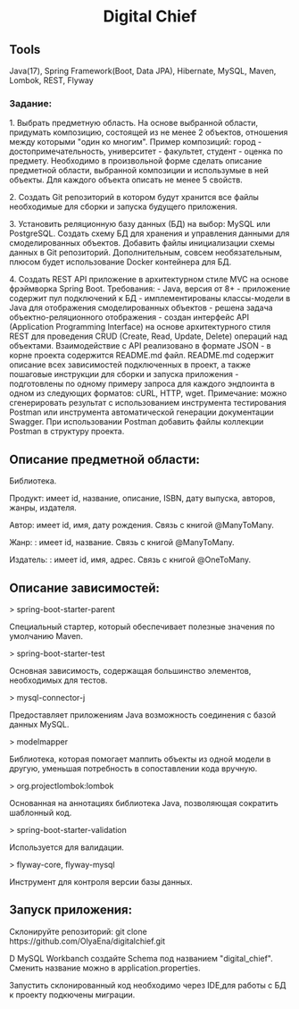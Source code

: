 <h1 align="center">Digital Chief</h1> 
<h2> Tools</h2>
Java(17), Spring Framework(Boot, Data JPA), Hibernate, MySQL, Maven, Lombok, REST, Flyway
<h3> Задание: </h3>
<p>1. Выбрать предметную область. На основе выбранной области, придумать композицию,
состоящей из не менее 2 объектов, отношения между которыми "один ко многим". Пример
композиций: город - достопримечательность, университет - факультет, студент - оценка
по предмету. Необходимо в произвольной форме сделать описание предметной области,
выбранной композиции и использумые в ней объекты. Для каждого объекта описать не
менее 5 свойств.</p>
<p>2. Создать Git репозиторий в котором будут хранится все файлы необходимые для сборки
и запуска будущего приложения.</p>
<p>3. Установить реляционную базу данных (БД) на выбор: MySQL или PostgreSQL. Создать
схему БД для хранения и управления данными для смоделированных объектов. Добавить
файлы инициализации схемы данных в Git репозиторий. Дополнительным, совсем
необязательным, плюсом будет использование Docker контейнера для БД.</p>
<p> 4. Создать REST API приложение в архитектурном стиле MVC на основе фрэймворка
Spring Boot. Требования:
- Java, версия от 8+
- приложение содержит пул подключений к БД
- имплементированы классы-модели в Java для отображения смоделированных
объектов
- решена задача объектно-реляционного отображения
- создан интерфейс API (Application Programming Interface) на основе архитектурного
стиля REST для проведения CRUD (Create, Read, Update, Delete) операций над
объектами. Взаимодействие с API реализовано в формате JSON
- в корне проекта содержится README.md файл. README.md содержит описание всех
зависимостей подключенных в проект, а также пошаговые инструкции для сборки и
запуска приложения
- подготовлены по одному примеру запроса для каждого эндпоинта в одном из
следующих форматов: сURL, HTTP, wget. Примечание: можно сгенерировать результат с
использованием инструмента тестирования Postman или инструмента автоматической
генерации документации Swagger. При использовании Postman добавить файлы
коллекции Postman в структуру проекта.</p>
<h2>Описание предметной области:</h2>
Библиотека.
<p>Продукт: имеет id, название, описание, ISBN, дату выпуска, авторов, жанры, издателя.</p>
<p> Автор: имеет id, имя, дату рождения. Связь с книгой @ManyToMany. </p>
<p> Жанр: : имеет id,  название. Связь с книгой @ManyToMany. </p>
<p> Издатель: : имеет id,  имя, адрес. Связь с книгой @OneToMany. </p>
<h2>Описание зависимостей:</h2>
> spring-boot-starter-parent </p>
Специальный стартер, который обеспечивает полезные значения по умолчанию Maven.</p>
> spring-boot-starter-test </p>
Основная зависимость, содержащая большинство элементов, необходимых для тестов.</p>
> mysql-connector-j</p>
Предоставляет приложениям Java возможность соединения с базой данных MySQL.</p>
> modelmapper</p>
Библиотека, которая помогает маппить объекты из одной модели в другую, уменьшая потребность в сопоставлении кода вручную.</p>
> org.projectlombok:lombok</p>
Основанная на аннотациях библиотека Java, позволяющая сократить шаблонный код.</p>
> spring-boot-starter-validation</p>
Используется для валидации.</p>
> flyway-core, flyway-mysql</p>
Инструмент для контроля версии базы данных.</p>
<h2>Запуск приложения:</h2>
Склонируйте репозиторий: git clone https://github.com/OlyaEna/digitalchief.git </p>
D MySQL Workbanch создайте Schema под названием "digital_chief". Сменить название можно в application.properties. </p>
Запустить склонированный код необходимо через IDE,для работы с БД к проекту подкючены миграции. </p>






